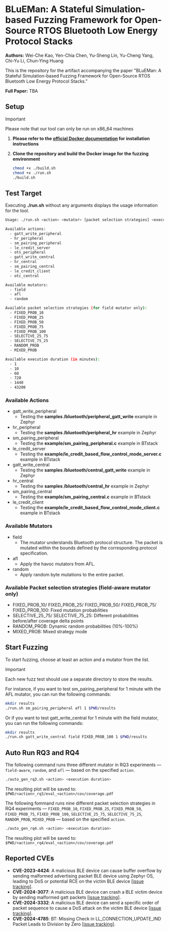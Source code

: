 # BLuEMan: A Stateful Simulation-based Fuzzing Framework for Open-Source RTOS Bluetooth Low Energy Protocol Stacks

**Authors:** Wei-Che Kao, Yen-Chia Chen, Yu-Sheng Lin, Yu-Cheng Yang, Chi-Yu Li, Chun-Ying Huang

This is the repository for the artifact accompanying the paper "BLuEMan: A Stateful Simulation-based Fuzzing Framework for Open-Source RTOS Bluetooth Low Energy Protocol Stacks."

**Full Paper:** TBA

## Setup
> [!IMPORTANT]
Please note that our tool can only be run on x86_64 machines
1. **Please refer to the [official Docker documentation](https://docs.docker.com/engine/install/) for installation instructions**
2. **Clone the repository and build the Docker image for the fuzzing environment**

    ```bash
    chmod +x ./build.sh
    chmod +x ./run.sh
    ./build.sh
    ```

## Test Target
Executing **./run.sh** without any arguments displays the usage information for the tool.
```bash
Usage: ./run.sh <action> <mutator> [packet selection strategies] <execution duration> <output_dir>

Available actions:
  - gatt_write_peripheral
  - hr_peripheral
  - sm_pairing_peripheral
  - le_credit_server
  - ots_peripheral
  - gatt_write_central
  - hr_central
  - sm_pairing_central
  - le_credit_client
  - otc_central

Available mutators:
  - field
  - afl
  - random

Available packet selection strategies (for field mutator only):
  - FIXED_PROB_10
  - FIXED_PROB_25
  - FIXED_PROB_50
  - FIXED_PROB_75
  - FIXED_PROB_100
  - SELECTIVE_25_75
  - SELECTIVE_75_25
  - RANDOM_PROB
  - MIXED_PROB

Available execution duration (in minutes):
  - 1
  - 10
  - 60
  - 720
  - 1440
  - 43200
```
### Available Actions
- gatt_write_peripheral
    - Testing the **samples
/bluetooth/peripheral_gatt_write** example in Zephyr
- hr_peripheral
    - Testing the **samples
/bluetooth/peripheral_hr** example in Zephyr
- sm_pairing_peripheral
    - Testing the **example/sm_pairing_peripheral.c** example in BTstack
- le_credit_server
    - Testing the **example/le_credit_based_flow_control_mode_server.c** example in BTstack
- gatt_write_central
    - Testing the **samples
/bluetooth/central_gatt_write** example in Zephyr
- hr_central
    - Testing the **samples
/bluetooth/central_hr** example in Zephyr
- sm_pairing_central
    - Testing the **example/sm_pairing_central.c** example in BTstack
- le_credit_client
    - Testing the **example/le_credit_based_flow_control_mode_client.c** example in BTstack
### Available Mutators
- field
    - The mutator understands Bluetooth protocol structure. The packet is mutated within the bounds defined by the corresponding protocol specification.
- afl
    - Apply the havoc mutators from AFL.
- random
    - Apply random byte mutations to the entire packet.

### Available Packet selection strategies (field-aware mutator only)
- FIXED_PROB_10/ FIXED_PROB_25/ FIXED_PROB_50/ FIXED_PROB_75/ FIXED_PROB_100: Fixed mutation probabilities
- SELECTIVE_25_75/ SELECTIVE_75_25: Different probabilities before/after coverage delta points
- RANDOM_PROB: Dynamic random probabilities (10%-100%)
- MIXED_PROB: Mixed strategy mode

## Start Fuzzing
To start fuzzing, choose at least an action and a mutator from the list.
> [!IMPORTANT]
> Each new fuzz test should use a separate directory to store the results.

For instance, if you want to test sm_pairing_peripheral for 1 minute with the AFL mutator, you can run the following commands:
```bash
mkdir results
./run.sh sm_pairing_peripheral afl 1 $PWD/results
```
Or if you want to test gatt_write_central for 1 minute with the field mutator, you can run the following commands:
```bash
mkdir results
./run.sh gatt_write_central field FIXED_PROB_100 1 $PWD/results
```
## Auto Run RQ3 and RQ4
The following command runs three different mutator in RQ3 experiments — `field-aware`, `random`, and `afl` — based on the specified `action`.
```bash
./auto_gen_rq3.sh <action> <execution duration>
```
The resulting plot will be saved to:
`$PWD/<action>_rq3/eval_<action>/cov/coverage.pdf`

The following fommand runs nine different packet selection strategies in RQ4 experiments — `FIXED_PROB_10`, `FIXED_PROB_25`, `FIXED_PROB_50`, `FIXED_PROB_75`, `FIXED_PROB_100`, `SELECTIVE_25_75`, `SELECTIVE_75_25`, `RANDOM_PROB`, `MIXED_PROB` — based on the specified `action`.
```bash
./auto_gen_rq4.sh <action> <execution duration>
```
The resulting plot will be saved to:
`$PWD/<action>_rq4/eval_<action>/cov/coverage.pdf`

## Reported CVEs

- **CVE-2023-4424**: A malicious BLE device can cause buffer overflow by sending malformed advertising packet BLE device using Zephyr OS, leading to DoS or potential RCE on the victim BLE device [[issue tracking](https://github.com/zephyrproject-rtos/zephyr/security/advisories/GHSA-j4qm-xgpf-qjw3)].
- **CVE-2024-3077**: A malicious BLE device can crash a BLE victim device by sending malformed gatt packets [[issue tracking](https://github.com/zephyrproject-rtos/zephyr/security/advisories/GHSA-gmfv-4vfh-2mh8)].
- **CVE-2024-3332**: A malicious BLE device can send a specific order of packet sequence to cause a DoS attack on the victim BLE device [[issue tracking](https://github.com/zephyrproject-rtos/zephyr/security/advisories/GHSA-jmr9-xw2v-5vf4)].
- **CVE-2024-4785**: BT: Missing Check in LL_CONNECTION_UPDATE_IND Packet Leads to Division by Zero [[issue tracking](https://github.com/zephyrproject-rtos/zephyr/security/advisories/GHSA-xcr5-5g98-mchp)].

